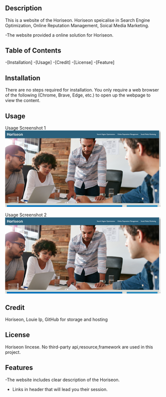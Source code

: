 # <Horiseon-Website>

## Description

This is a website of the Horiseon. Horiseon speicalise in Search Engine Optimization, Online Reputation Management, Soical Media Marketing.

-The website provided a online solution for Horiseon.

## Table of Contents

-[Installation]
-[Usage]
-[Credit]
-[License]
-[Feature]

## Installation

There are no steps required for installation. You only require a web browser of the following (Chrome, Brave, Edge, etc.) to open up the webpage to view the content.

## Usage

Usage Screenshot 1
![screenshot 1](Develop/assets/Screenshots/Screenshot1.PNG)

Usage Screenshot 2
![screenshot 2](Develop/assets/Screenshots/Screenshot1.PNG)

## Credit

Horiseon, Louie Ip, GitHub for storage and hosting

## License

Horiseon lincese. No third-party api,resource,framework are used in this project.

## Features

-The website includes clear description of the Horiseon.
- Links in header that will lead you their session.
